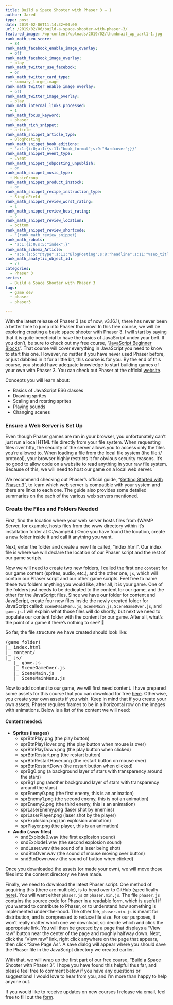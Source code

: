 ```yaml
---
title: Build a Space Shooter with Phaser 3 – 1
author: Jared
type: post
date: 2019-02-06T11:14:32+00:00
url: /2019/02/06/build-a-space-shooter-with-phaser-3/
featured_image: /wp-content/uploads/2019/02/thumbnail_wp_part1-1.jpg
rank_math_seo_score:
  - 84
rank_math_facebook_enable_image_overlay:
  - off
rank_math_facebook_image_overlay:
  - play
rank_math_twitter_use_facebook:
  - on
rank_math_twitter_card_type:
  - summary_large_image
rank_math_twitter_enable_image_overlay:
  - off
rank_math_twitter_image_overlay:
  - play
rank_math_internal_links_processed:
  - 1
rank_math_focus_keyword:
  - phaser
rank_math_rich_snippet:
  - article
rank_math_snippet_article_type:
  - BlogPosting
rank_math_snippet_book_editions:
  - 'a:1:{i:0;a:1:{s:11:"book_format";s:9:"Hardcover";}}'
rank_math_snippet_event_type:
  - Event
rank_math_snippet_jobposting_unpublish:
  - on
rank_math_snippet_music_type:
  - MusicGroup
rank_math_snippet_product_instock:
  - on
rank_math_snippet_recipe_instruction_type:
  - SingleField
rank_math_snippet_review_worst_rating:
  - 1
rank_math_snippet_review_best_rating:
  - 5
rank_math_snippet_review_location:
  - bottom
rank_math_snippet_review_shortcode:
  - '[rank_math_review_snippet]'
rank_math_robots:
  - 'a:1:{i:0;s:5:"index";}'
rank_math_schema_Article:
  - 'a:6:{s:5:"@type";s:11:"BlogPosting";s:8:"headline";s:11:"%seo_title%";s:13:"datePublished";s:20:"%date(Y-m-dTH:i:sP)%";s:12:"dateModified";s:24:"%modified(Y-m-dTH:i:sP)%";s:6:"author";a:2:{s:5:"@type";s:6:"Person";s:4:"name";s:5:"Jared";}s:8:"metadata";a:3:{s:5:"title";s:7:"Article";s:9:"isPrimary";b:1;s:4:"type";s:8:"template";}}'
rank_math_analytic_object_id:
  - 77
categories:
  - Phaser 3
series:
  - Build a Space Shooter with Phaser 3
tags:
  - game dev
  - phaser
  - phaser3

---
```

With the latest release of Phaser 3 (as of now, v3.16.1), there has never been a better time to jump into Phaser than now! In this free course, we will be exploring creating a basic space shooter with Phaser 3. I will start by saying that it is quite beneficial to have the basics of JavaScript under your belt. If you don&#8217;t, be sure to check out my free course, &#8220;[JavaScript Beginner Blocks][1]&#8220;. That course will cover everything in JavaScript you need to know to start this one. However, no matter if you have never used Phaser before, or just dabbled in it for a little bit, this course is for you. By the end of this course, you should have adequate knowledge to start building games of your own with Phaser 3. You can check out Phaser at the official [website][2].

Concepts you will learn about:  


  * Basics of JavaScript ES6 classes
  * Drawing sprites
  * Scaling and rotating sprites
  * Playing sounds
  * Changing scenes

### Ensure a Web Server is Set Up

Even though Phaser games are ran in your browser, you unfortunately can&#8217;t just run a local HTML file directly from your file system. When requesting files over http, the security of the server allows you to access only the files you&#8217;re allowed to. When loading a file from the local file system (the file:// protocol), your browser highly restricts it for obvious security reasons. It&#8217;s no good to allow code on a website to read anything in your raw file system. Because of this, we will need to host our game on a local web server.

We recommend checking out Phaser&#8217;s official guide, &#8220;<a rel="noreferrer noopener" aria-label="Getting Started with Phaser 3 (opens in a new tab)" href="https://phaser.io/tutorials/getting-started-phaser3/part2" target="_blank">Getting Started with Phaser 3</a>&#8220;, to learn which web server is compatible with your system and there are links to each one. The guide also provides some detailed summaries on the each of the various web servers mentioned.

### Create the Files and Folders Needed

First, find the location where your web server hosts files from (WAMP Server, for example, hosts files from the www directory within it&#8217;s installation folder at C:/wamp64.) Once you have found the location, create a new folder inside it and call it anything you want.

Next, enter the folder and create a new file called, &#8220;index.html&#8221;. Our index file is where we will declare the location of our Phaser script and the rest of our game scripts.

Now we will need to create two new folders, I called the first one `content` for our game content (sprites, audio, etc.), and the other one, `js`, which will contain our Phaser script and our other game scripts. Feel free to name these two folders anything you would like, after all, it is your game. One of the folders just needs to be dedicated to the content for our game, and the other for the JavaScript files. Since we have our folder for content and JavaScript, create four new files inside the newly created folder for JavaScript called: `SceneMainMenu.js`, `SceneMain.js`, `SceneGameOver.js`, and `game.js`. I will explain what those files will do shortly, but next we need to populate our content folder with the content for our game. After all, what&#8217;s the point of a game if there&#8217;s nothing to see? 🙂

So far, the file structure we have created should look like:

<pre class="wp-block-preformatted">(game folder)<br />|_ index.html<br />|_ content/<br />|_ js/<br />   |_ game.js<br />   |_ SceneGameOver.js<br />   |_ SceneMain.js<br />   |_ SceneMainMenu.js<br /></pre>

Now to add content to our game, we will first need content. I have prepared some assets for this course that you can download for free <a href="http://www.mediafire.com/file/gsymlxluw1eve8n/P3SpaceShooterContent.zip/file" target="_blank" rel="noreferrer noopener" aria-label=" (opens in a new tab)">here</a>. Otherwise, you create your own assets if you wish. Keep in mind that if you create your own assets, Phaser requires frames to be in a horizontal row on the images with animations. Below is a list of the content we will need:

#### Content needed:

  * **Sprites (images)** 
      * sprBtnPlay.png (the play button)
      * sprBtnPlayHover.png (the play button when mouse is over)
      * sprBtnPlayDown.png (the play button when clicked)
      * sprBtnRestart.png (the restart button)
      * sprBtnRestartHover.png (the restart button on mouse over)
      * sprBtnRestartDown (the restart button when clicked)
      * sprBg0.png (a background layer of stars with transparency around the stars)
      * sprBg1.png (another background layer of stars with transparency around the stars)
      * sprEnemy0.png (the first enemy, this is an animation)
      * sprEnemy1.png (the second enemy, this is not an animation)
      * sprEnemy2.png (the third enemy, this is an animation)
      * sprLaserEnemy.png (laser shot by enemies)
      * sprLaserPlayer.png (laser shot by the player)
      * sprExplosion.png (an explosion animation)
      * sprPlayer.png (the player, this is an animation) 
  * **Audio (.wav files)** 
      * sndExplode0.wav (the first explosion sound)
      * sndExplode1.wav (the second explosion sound)
      * sndLaser.wav (the sound of a laser being shot)
      * sndBtnOver.wav (the sound of mouse moving over button)
      * sndBtnDown.wav (the sound of button when clicked) 

Once you downloaded the assets (or made your own), we will move those files into the content directory we have made.

Finally, we need to download the latest Phaser script. One method of acquiring this (there are multiple), is to head over to GitHub (specifically <a rel="noreferrer noopener" aria-label="here (opens in a new tab)" href="https://github.com/photonstorm/phaser/tree/master/dist" target="_blank">here</a>). You will want either `phaser.js` or `phaser.min.js`. The file `phaser.js` contains the source code for Phaser in a readable form, which is useful if you wanted to contribute to Phaser, or to understand how something is implemented under-the-hood. The other file, `phaser.min.js` is meant for distribution, and is compressed to reduce file size. For our purposes, it won&#8217;t really matter which one we download, so decide which and click the appropriate link. You will then be greeted by a page that displays a &#8220;View raw&#8221; button near the center of the page and roughly halfway down. Next, click the &#8220;View raw&#8221; link, right click anywhere on the page that appears, then click &#8220;Save Page As&#8221;. A save dialog will appear where you should save the Phaser file in the JavaScript directory we created earlier.

With that, we will wrap up the first part of our free course, &#8220;Build a Space Shooter with Phaser 3&#8221;. I hope you have found this helpful thus far, and please feel free to comment below if you have any questions or suggestions! I would love to hear from you, and I&#8217;m more than happy to help anyone out.

If you would like to receive updates on new courses I release via email, feel free to fill out the [form][3].

 [1]: https://learn.yorkcs.com/product/javascript-beginner-blocks/
 [2]: https://phaser.io/
 [3]: https://docs.google.com/forms/d/e/1FAIpQLSfSAg6xMDrk44pbmIlVUqLwjm9FHaKPdy_WcbHUmLWWyXMQag/viewform